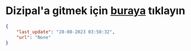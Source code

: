 # Dizipal'a gitmek için [buraya](None) tıklayın
    
```json
{
    "last_update": "28-08-2023 03:50:32",
    "url": "None"
}
```